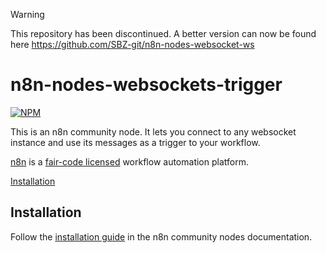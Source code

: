 > [!WARNING]  
> This repository has been discontinued. A better version can now be found here https://github.com/SBZ-git/n8n-nodes-websocket-ws


# n8n-nodes-websockets-trigger

[![NPM](https://nodei.co/npm/n8n-nodes-websockets-trigger.png)](https://npmjs.org/package/n8n-nodes-websockets-trigger)

This is an n8n community node. It lets you connect to any websocket instance and use its messages as a trigger to your workflow.


[n8n](https://n8n.io/) is a [fair-code licensed](https://docs.n8n.io/reference/license/) workflow automation platform.

[Installation](#installation)

## Installation

Follow the [installation guide](https://docs.n8n.io/integrations/community-nodes/installation/) in the n8n community nodes documentation.


